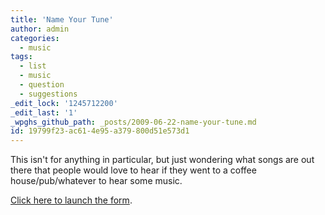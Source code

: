 ```yaml
---
title: 'Name Your Tune'
author: admin
categories:
  - music
tags:
  - list
  - music
  - question
  - suggestions
_edit_lock: '1245712200'
_edit_last: '1'
_wpghs_github_path: _posts/2009-06-22-name-your-tune.md
id: 19799f23-ac61-4e95-a379-800d51e573d1
---
```

<p>This isn't for anything in particular, but just wondering what songs are out there that people would love to hear if they went to a coffee house/pub/whatever to hear some music.</p>
<p><a href="http://spreadsheets.google.com/viewform?formkey=clFTT2lsam10VnJUbzlyaUVVMTdBWXc6MA">Click here to launch the form</a>.</p>
